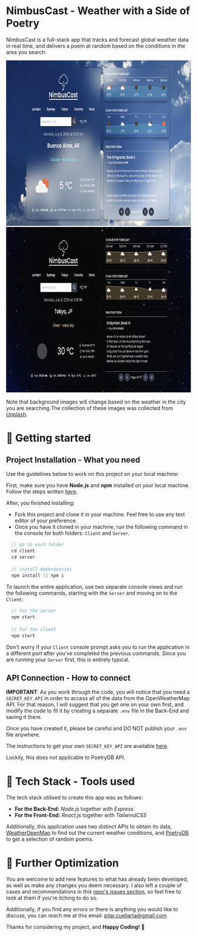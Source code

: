 # NimbusCast - Weather with a Side of Poetry

NimbusCast is a full-stack app that tracks and forecast global weather data in real time, and delivers a poem at random based on the conditions in the area you search.

<p align="center">
  <img src="./client/public/day-sample.png?raw=true" width="800" height="450">
  <img src="./client/public/night-sample.png?raw=true" width="800" height="450">
</p>

Note that background images will change based on the weather in the city you are searching
The collection of these images was collected from [Unplash](https://unsplash.com/).

# 🚀 Getting started

## Project Installation - What you need

Use the guidelines below to work on this project on your local machine: 

First, make sure you have **Node.js** and **npm** installed on your local machine. Follow the steps written [here](https://docs.npmjs.com/downloading-and-installing-node-js-and-npm).

After, you finished installing:

- Fork this project and clone it in your machine. Feel free to use any text editor of your preference. 
- Once you have it cloned in your machine, run the following command in the console for both folders: `Client` and `Server`.

```js
  // go to each folder
  cd client
  cd server

  // install dependencies
  npm install || npm i
```

To launch the entire application, use two separate console views and run the following commands, starting with the `Server` and moving on to the `Client`:

```js
  // for the server
  npm start

  // for the client
  npm start
```
Don't worry if your `Client` console prompt asks you to run the application in a different port after you've completed the previous commands. Since you are running your `Server` first, this is entirely typical.


## API Connection - How to connect
**IMPORTANT**: As you work through the code, you will notice that you need a `SECRET_KEY_API` in order to access all of the data from the OpenWeatherMap API. For that reason, I will suggest that you get one on your own first, and modify the code to fit it by creating a separate `.env` file in the Back-End and saving it there.

Once you have created it, please be careful and DO NOT publish your `.env` file anywhere.

The instructions to get your own `SECRET_KEY_API` are available [here](https://home.openweathermap.org/users/sign_up).

Luckily, this does not applicable to PoetryDB API.

# 🚀 Tech Stack - Tools used

The tech stack utilised to create this app was as follows:
- **For the Back-End:** *Node.js* together with *Express*
- **For the Front-End:** *React.js* together with *TailwindCSS*

Additionally, this application uses two distinct APIs to obtain its data,  [WeatherOpenMap](https://openweathermap.org/) to find out the current weather conditions, and [PoetryDB](https://poetrydb.org/index.html) to get a selection of random poems.

# 🚀 Further Optimization

You are welcome to add new features to what has already been developed, as well as make any changes you deem necessary. I also left a couple of cases and recommendations in this [repo's issues section](https://github.com/PilySwatch/weather-app/issues), so feel free to look at them if you're itching to do so.

Additionally, if you find any errors or there is anything you would like to discuss, you can reach me at this email: pilar.cuellarta@gmail.com


Thanks for considering my project, and **Happy Coding!** 💙 